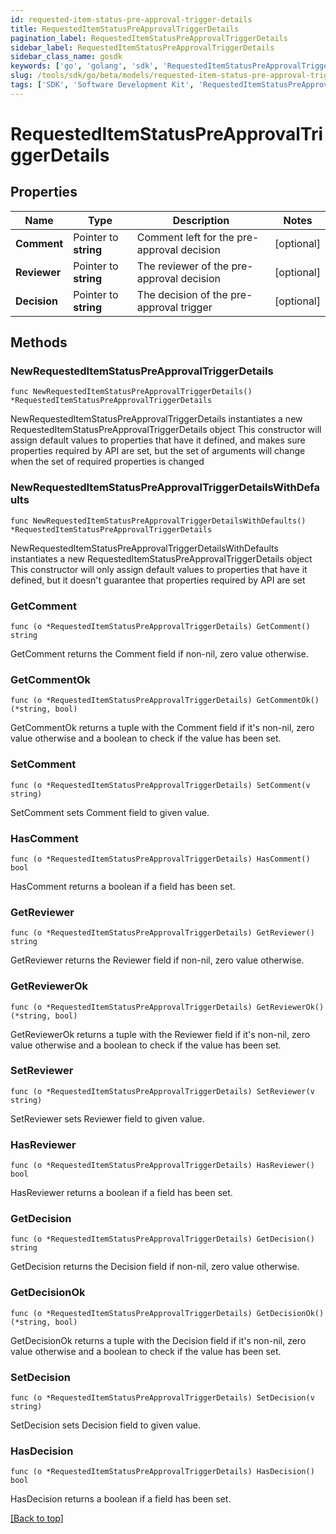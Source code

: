 ```yaml
---
id: requested-item-status-pre-approval-trigger-details
title: RequestedItemStatusPreApprovalTriggerDetails
pagination_label: RequestedItemStatusPreApprovalTriggerDetails
sidebar_label: RequestedItemStatusPreApprovalTriggerDetails
sidebar_class_name: gosdk
keywords: ['go', 'golang', 'sdk', 'RequestedItemStatusPreApprovalTriggerDetails'] 
slug: /tools/sdk/go/beta/models/requested-item-status-pre-approval-trigger-details
tags: ['SDK', 'Software Development Kit', 'RequestedItemStatusPreApprovalTriggerDetails']
---
```


# RequestedItemStatusPreApprovalTriggerDetails

## Properties

Name | Type | Description | Notes
------------ | ------------- | ------------- | -------------
**Comment** |  Pointer to **string** | Comment left for the pre-approval decision | [optional] 
**Reviewer** |  Pointer to **string** | The reviewer of the pre-approval decision | [optional] 
**Decision** |  Pointer to **string** | The decision of the pre-approval trigger | [optional] 

## Methods

### NewRequestedItemStatusPreApprovalTriggerDetails

`func NewRequestedItemStatusPreApprovalTriggerDetails() *RequestedItemStatusPreApprovalTriggerDetails`

NewRequestedItemStatusPreApprovalTriggerDetails instantiates a new RequestedItemStatusPreApprovalTriggerDetails object
This constructor will assign default values to properties that have it defined,
and makes sure properties required by API are set, but the set of arguments
will change when the set of required properties is changed

### NewRequestedItemStatusPreApprovalTriggerDetailsWithDefaults

`func NewRequestedItemStatusPreApprovalTriggerDetailsWithDefaults() *RequestedItemStatusPreApprovalTriggerDetails`

NewRequestedItemStatusPreApprovalTriggerDetailsWithDefaults instantiates a new RequestedItemStatusPreApprovalTriggerDetails object
This constructor will only assign default values to properties that have it defined,
but it doesn't guarantee that properties required by API are set

### GetComment

`func (o *RequestedItemStatusPreApprovalTriggerDetails) GetComment() string`

GetComment returns the Comment field if non-nil, zero value otherwise.

### GetCommentOk

`func (o *RequestedItemStatusPreApprovalTriggerDetails) GetCommentOk() (*string, bool)`

GetCommentOk returns a tuple with the Comment field if it's non-nil, zero value otherwise
and a boolean to check if the value has been set.

### SetComment

`func (o *RequestedItemStatusPreApprovalTriggerDetails) SetComment(v string)`

SetComment sets Comment field to given value.

### HasComment

`func (o *RequestedItemStatusPreApprovalTriggerDetails) HasComment() bool`

HasComment returns a boolean if a field has been set.

### GetReviewer

`func (o *RequestedItemStatusPreApprovalTriggerDetails) GetReviewer() string`

GetReviewer returns the Reviewer field if non-nil, zero value otherwise.

### GetReviewerOk

`func (o *RequestedItemStatusPreApprovalTriggerDetails) GetReviewerOk() (*string, bool)`

GetReviewerOk returns a tuple with the Reviewer field if it's non-nil, zero value otherwise
and a boolean to check if the value has been set.

### SetReviewer

`func (o *RequestedItemStatusPreApprovalTriggerDetails) SetReviewer(v string)`

SetReviewer sets Reviewer field to given value.

### HasReviewer

`func (o *RequestedItemStatusPreApprovalTriggerDetails) HasReviewer() bool`

HasReviewer returns a boolean if a field has been set.

### GetDecision

`func (o *RequestedItemStatusPreApprovalTriggerDetails) GetDecision() string`

GetDecision returns the Decision field if non-nil, zero value otherwise.

### GetDecisionOk

`func (o *RequestedItemStatusPreApprovalTriggerDetails) GetDecisionOk() (*string, bool)`

GetDecisionOk returns a tuple with the Decision field if it's non-nil, zero value otherwise
and a boolean to check if the value has been set.

### SetDecision

`func (o *RequestedItemStatusPreApprovalTriggerDetails) SetDecision(v string)`

SetDecision sets Decision field to given value.

### HasDecision

`func (o *RequestedItemStatusPreApprovalTriggerDetails) HasDecision() bool`

HasDecision returns a boolean if a field has been set.


[[Back to top]](#) 


